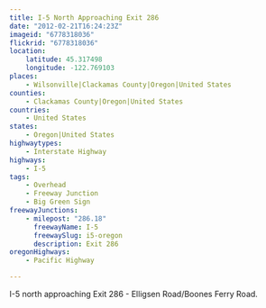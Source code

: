 ```yaml
---
title: I-5 North Approaching Exit 286
date: "2012-02-21T16:24:23Z"
imageid: "6778318036"
flickrid: "6778318036"
location:
    latitude: 45.317498
    longitude: -122.769103
places:
    - Wilsonville|Clackamas County|Oregon|United States
counties:
    - Clackamas County|Oregon|United States
countries:
    - United States
states:
    - Oregon|United States
highwaytypes:
    - Interstate Highway
highways:
    - I-5
tags:
    - Overhead
    - Freeway Junction
    - Big Green Sign
freewayJunctions:
    - milepost: "286.18"
      freewayName: I-5
      freewaySlug: i5-oregon
      description: Exit 286
oregonHighways:
    - Pacific Highway

---
```

I-5 north approaching Exit 286 - Elligsen Road/Boones Ferry Road.
